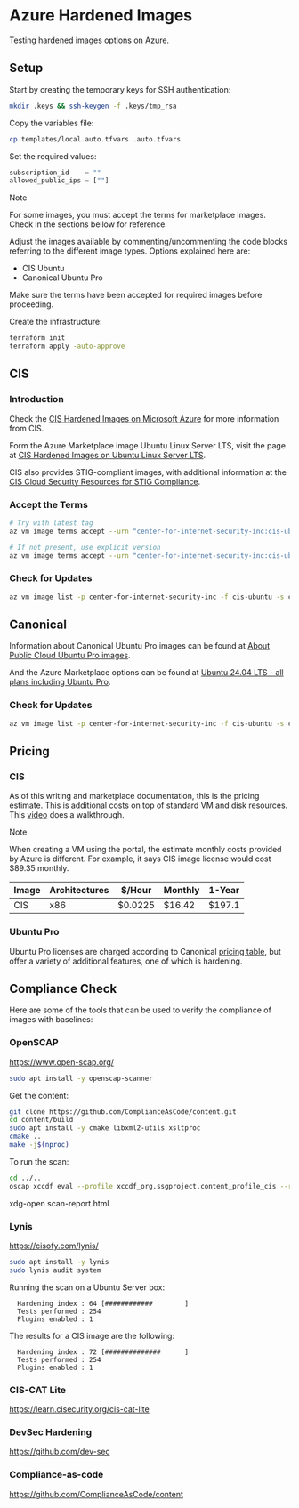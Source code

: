 # Azure Hardened Images

Testing hardened images options on Azure.

## Setup

Start by creating the temporary keys for SSH authentication:

```sh
mkdir .keys && ssh-keygen -f .keys/tmp_rsa
```

Copy the variables file:

```sh
cp templates/local.auto.tfvars .auto.tfvars
```

Set the required values:

```terraform
subscription_id    = ""
allowed_public_ips = [""]
```

> [!NOTE]
> For some images, you must accept the terms for marketplace images. Check in the sections bellow for reference.

Adjust the images available by commenting/uncommenting the code blocks referring to the different image types. Options explained here are:

- CIS Ubuntu
- Canonical Ubuntu Pro

Make sure the terms have been accepted for required images before proceeding.

Create the infrastructure:

```sh
terraform init
terraform apply -auto-approve
```

## CIS

### Introduction

Check the [CIS Hardened Images on Microsoft Azure][1] for more information from CIS.

Form the Azure Marketplace image Ubuntu Linux Server LTS, visit the page at [CIS Hardened Images on Ubuntu Linux Server LTS][2].

CIS also provides STIG-compliant images, with additional information at the [CIS Cloud Security Resources for STIG Compliance][1].


### Accept the Terms

```sh
# Try with latest tag
az vm image terms accept --urn "center-for-internet-security-inc:cis-ubuntu:cis-ubuntulinux2404-l1-gen2:latest"

# If not present, use explicit version
az vm image terms accept --urn "center-for-internet-security-inc:cis-ubuntu:cis-ubuntulinux2404-l1-gen2:1.0.1"
```

### Check for Updates

```sh
az vm image list -p center-for-internet-security-inc -f cis-ubuntu -s cis-ubuntulinux2404-l1-gen2 --all
```

## Canonical

Information about Canonical Ubuntu Pro images can be found at [About Public Cloud Ubuntu Pro images][4].

And the Azure Marketplace options can be found at [Ubuntu 24.04 LTS - all plans including Ubuntu Pro][5].

### Check for Updates

```sh
az vm image list -p center-for-internet-security-inc -f cis-ubuntu -s cis-ubuntulinux2404-l1-gen2 --all
```

## Pricing

### CIS

As of this writing and marketplace documentation, this is the pricing estimate. This is additional costs on top of standard VM and disk resources. This [video][6] does a walkthrough.

> [!NOTE]
> When creating a VM using the portal, the estimate monthly costs provided by Azure is different. For example, it says CIS image license would cost $89.35 monthly.


| Image      | Architectures | $/Hour  | Monthly | 1-Year |
|------------|---------------|--------|---------|--------|
| CIS        | x86           | $0.0225 | $16.42  | $197.1 | 

### Ubuntu Pro

Ubuntu Pro licenses are charged according to Canonical [pricing table][7], but offer a variety of additional features, one of which is hardening.


## Compliance Check

Here are some of the tools that can be used to verify the compliance of images with baselines:

### OpenSCAP

https://www.open-scap.org/

```sh
sudo apt install -y openscap-scanner
```

Get the content:

```sh
git clone https://github.com/ComplianceAsCode/content.git
cd content/build
sudo apt install -y cmake libxml2-utils xsltproc
cmake ..
make -j$(nproc)
```

To run the scan:

```sh
cd ../..
oscap xccdf eval --profile xccdf_org.ssgproject.content_profile_cis --results scan-results.xml --report scan-report.html ./content/build/ssg-ubuntu2404-ds.xml
```

xdg-open scan-report.html


### Lynis

https://cisofy.com/lynis/

```sh
sudo apt install -y lynis
sudo lynis audit system
```

Running the scan on a Ubuntu Server box:

```
  Hardening index : 64 [############        ]
  Tests performed : 254
  Plugins enabled : 1
```

The results for a CIS image are the following:

```
  Hardening index : 72 [##############      ]
  Tests performed : 254
  Plugins enabled : 1
```

### CIS-CAT Lite

https://learn.cisecurity.org/cis-cat-lite


### DevSec Hardening

https://github.com/dev-sec

### Compliance-as-code

https://github.com/ComplianceAsCode/content

[1]: https://www.cisecurity.org/cis-hardened-images/microsoft
[2]: https://azuremarketplace.microsoft.com/en-us/marketplace/apps/center-for-internet-security-inc.cis-ubuntu?tab=Overview
[3]: https://www.cisecurity.org/insights/blog/new-options-from-cis-for-stig-compliance
[4]: https://canonical-ubuntu-pro-client.readthedocs-hosted.com/en/v29/explanations/what_are_ubuntu_pro_cloud_instances.html
[5]: https://azuremarketplace.microsoft.com/en-us/marketplace/apps/canonical.ubuntu-24_04-lts?tab=Overview
[6]: https://www.youtube.com/watch?v=BuOa8AAPWwM
[7]: https://ubuntu.com/pricing/pro

